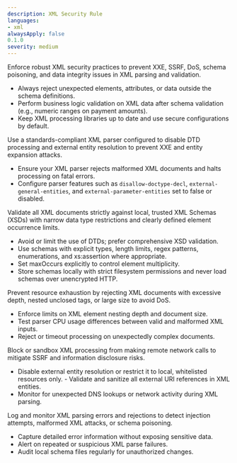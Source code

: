 ```yaml
---
description: XML Security Rule
languages:
- xml
alwaysApply: false
0.1.0
severity: medium
---
```


Enforce robust XML security practices to prevent XXE, SSRF, DoS, schema poisoning, and data integrity issues in XML parsing and validation.

- Always reject unexpected elements, attributes, or data outside the schema definitions.
- Perform business logic validation on XML data after schema validation (e.g., numeric ranges on payment amounts).
- Keep XML processing libraries up to date and use secure configurations by default.

Use a standards-compliant XML parser configured to disable DTD processing and external entity resolution to prevent XXE and entity expansion attacks.
- Ensure your XML parser rejects malformed XML documents and halts processing on fatal errors.
- Configure parser features such as `disallow-doctype-decl`, `external-general-entities`, and `external-parameter-entities` set to false or disabled.

Validate all XML documents strictly against local, trusted XML Schemas (XSDs) with narrow data type restrictions and clearly defined element occurrence limits.
- Avoid or limit the use of DTDs; prefer comprehensive XSD validation.
- Use schemas with explicit types, length limits, regex patterns, enumerations, and xs:assertion where appropriate.
- Set maxOccurs explicitly to control element multiplicity.
- Store schemas locally with strict filesystem permissions and never load schemas over unencrypted HTTP.

Prevent resource exhaustion by rejecting XML documents with excessive depth, nested unclosed tags, or large size to avoid DoS.
- Enforce limits on XML element nesting depth and document size.
- Test parser CPU usage differences between valid and malformed XML inputs.
- Reject or timeout processing on unexpectedly complex documents.

Block or sandbox XML processing from making remote network calls to mitigate SSRF and information disclosure risks.
- Disable external entity resolution or restrict it to local, whitelisted resources only.
      - Validate and sanitize all external URI references in XML entities.
- Monitor for unexpected DNS lookups or network activity during XML parsing.

Log and monitor XML parsing errors and rejections to detect injection attempts, malformed XML attacks, or schema poisoning.
- Capture detailed error information without exposing sensitive data.
 - Alert on repeated or suspicious XML parse failures.
- Audit local schema files regularly for unauthorized changes.